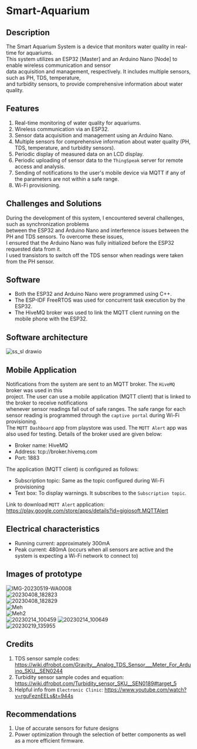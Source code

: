 # Smart-Aquarium  

## Description  
The Smart Aquarium System is a device that monitors water quality in real-time for aquariums.  
This system utilizes an ESP32 [Master] and an Arduino Nano [Node] to enable wireless communication and sensor  
data acquisition and management, respectively. It includes multiple sensors, such as PH, TDS, temperature,  
and turbidity sensors, to provide comprehensive information about water quality.   

## Features  
1. Real-time monitoring of water quality for aquariums.   
2. Wireless communication via an ESP32.   
3. Sensor data acquisition and management using an Arduino Nano.   
4. Multiple sensors for comprehensive information about water quality (PH, TDS, temperature, and turbidity sensors).   
5. Periodic display of measured data on an LCD display.   
6. Periodic uploading of sensor data to the ``ThingSpeak`` server for remote access and analysis.
7. Sending of notifications to the user's mobile device via MQTT if any of the parameters are not within a safe range.  
8. Wi-Fi provisioning.  

## Challenges and Solutions  
During the development of this system, I encountered several challenges, such as synchronization problems   
between the ESP32 and Arduino Nano and interference issues between the PH and TDS sensors. To overcome these issues,   
I ensured that the Arduino Nano was fully initialized before the ESP32 requested data from it.   
I used transistors to switch off the TDS sensor when readings were taken from the PH sensor.  

## Software  
- Both the ESP32 and Arduino Nano were programmed using C++.   
- The ESP-IDF FreeRTOS was used for concurrent task execution by the ESP32.     
- The HiveMQ broker was used to link the MQTT client running on the mobile phone with the ESP32.    

## Software architecture  
![ss_sl drawio](https://user-images.githubusercontent.com/46250887/224770505-3b998808-d45e-4bd0-b01b-96e269d378f5.png)  

## Mobile Application  
Notifications from the system are sent to an MQTT broker. The ``HiveMQ`` broker was used in this  
project. The user can use a mobile application (MQTT client) that is linked to the broker to receive notifications  
whenever sensor readings fall out of safe ranges. The safe range for each sensor reading is programmed through the ``captive portal`` during Wi-Fi provisioning.  
The ``MQTT Dashboard`` app from playstore was used. The ``MQTT Alert`` app was also used for testing. Details of the broker used are given below:  

- Broker name: HiveMQ  
- Address: tcp://broker.hivemq.com  
- Port: 1883  

The application (MQTT client) is configured as follows:  
- Subscription topic: Same as the topic configured during Wi-Fi provisioning
- Text box: To display warnings. It subscribes to the ``Subscription topic``.    

Link to download ``MQTT Alert`` application: https://play.google.com/store/apps/details?id=gigiosoft.MQTTAlert  

## Electrical characteristics  
- Running current: approximately 300mA  
- Peak current: 480mA (occurs when all sensors are active and the system is expecting a Wi-Fi network to connect to)  

## Images of prototype  
![IMG-20230519-WA0008](https://github.com/MUDAL/Smart-Aquarium/assets/46250887/6159f407-6ec6-415a-9747-6d91f9b1db5d)  
![20230408_182823](https://user-images.githubusercontent.com/46250887/230764576-9cfaad29-961f-44e2-9f5a-f2a2a43e2f67.jpg)   
![20230408_182829](https://user-images.githubusercontent.com/46250887/230764655-164b67b2-d48e-4b76-bdec-0b83c2cf6dfc.jpg)  
![Meh](https://user-images.githubusercontent.com/46250887/222832138-21d3c1ae-b202-4d82-ab10-050cc7b679d3.jpg)  
![Meh2](https://user-images.githubusercontent.com/46250887/222832470-6972eda9-8dfd-49b4-ab25-4dfadd23d7ae.jpg)  
![20230214_100459](https://user-images.githubusercontent.com/46250887/218694781-e6b665ba-9ee9-4f62-9a08-3a1ccbf7d70a.jpg)
![20230214_100649](https://user-images.githubusercontent.com/46250887/218694830-41035e25-18c0-4081-9bff-4c0f38eed98d.jpg)  
![20230219_135955](https://user-images.githubusercontent.com/46250887/222833043-f97b9952-690e-4195-927c-10c8e25122f5.jpg)  

## Credits  
1. TDS sensor sample codes: https://wiki.dfrobot.com/Gravity__Analog_TDS_Sensor___Meter_For_Arduino_SKU__SEN0244   
2. Turbidity sensor sample codes and equation: https://wiki.dfrobot.com/Turbidity_sensor_SKU__SEN0189#target_5   
3. Helpful info from ``Electronic Clinic``: https://www.youtube.com/watch?v=rguFeznEELs&t=944s  

## Recommendations  
1. Use of accurate sensors for future designs  
2. Power optimization through the selection of better components as well as a more efficient firmware.  

